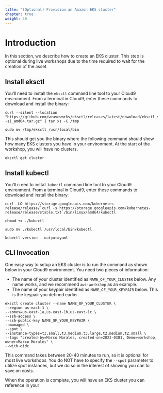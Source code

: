 ```yaml
---
title: "(Optional) Provision an Amazon EKS cluster"
chapter: true
weight: 40
---
```


# Introduction

In this section, we describe how to create an EKS cluster.  This step is optional during live workshops due to the time required to wait for the creation of the asset.

## Install eksctl

You'll need to install the `eksctl` command line tool to your Cloud9 environment.  From a terminal in Cloud9, enter these commands to download and install the binary:

```
curl --silent --location "https://github.com/weaveworks/eksctl/releases/latest/download/eksctl_$(uname -s)_amd64.tar.gz" | tar xz -C /tmp
```

```
sudo mv /tmp/eksctl /usr/local/bin
```

This should get you the binary where the following command should show how many EKS clusters you have in your environment.  At the start of the workshop, you will have no clusters.

```
eksctl get cluster
```

## Install kubectl

You'll n eed to install `kubectl` command line tool to your Cloud9 environment.  From a terminal in Cloud9, enter these commands to download and install the binary:

```
curl -LO https://storage.googleapis.com/kubernetes-release/release/`curl -s https://storage.googleapis.com/kubernetes-release/release/stable.txt`/bin/linux/amd64/kubectl
```

```
chmod +x ./kubectl
```

```
sudo mv ./kubectl /usr/local/bin/kubectl
```

```
kubectl version --output=yaml
```


## CLI Invocation

One easy way to setup an EKS cluster is to run the command as shown below in your Cloud9 environment.  You need two pieces of information:

- The name of your cluster identified as `NAME_OF_YOUR_CLUSTER` below.  Any name works, and we recommend `aws-workshop` as an example.
- The name of your keypair identified as `NAME_OF_YOUR_KEYPAIR` below.  This is the keypair you defined earlier.

```
eksctl create cluster --name NAME_OF_YOUR_CLUSTER \
--region us-east-1 \
--zones=us-east-1a,us-east-1b,us-east-1c \
--ssh-access \
--ssh-public-key NAME_OF_YOUR_KEYPAIR \
--managed \
--spot \
--instance-types=t3.small,t3.medium,t3.large,t2.medium,t2.small \
--tags "created-by=Marco Morales, created-on=2023-0301, Demo=workshop, owner=Marco Morales" \
--with-oidc
```

This command takes between 20-40 minutes to run, so it is optional for most live workshops.  You do NOT have to specify the `--spot` parameter to utilize spot instances, but we do so in the interest of showing you can to save on costs.  

When the operation is complete, you will have an EKS cluster you can reference in your 